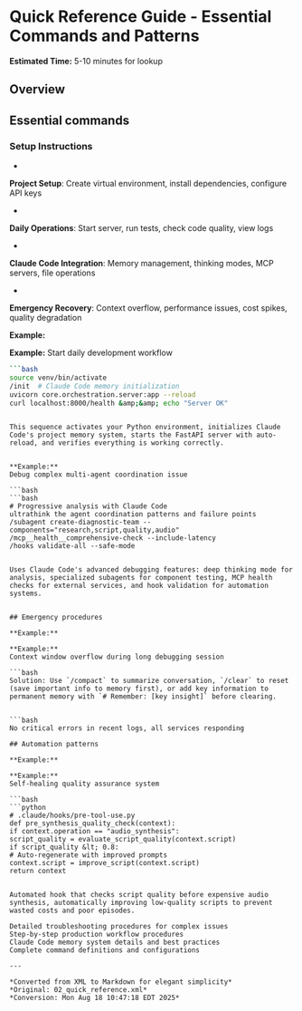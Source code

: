 # Quick Reference Guide - Essential Commands and Patterns

**Estimated Time:** 5-10 minutes for lookup


## Overview

## Essential commands

### Setup Instructions


-

**Project Setup**: Create virtual environment, install dependencies, configure API keys

-

**Daily Operations**: Start server, run tests, check code quality, view logs

-

**Claude Code Integration**: Memory management, thinking modes, MCP servers, file operations

-

**Emergency Recovery**: Context overflow, performance issues, cost spikes, quality degradation

**Example:**

**Example:**
Start daily development workflow

```bash
```bash
source venv/bin/activate
/init  # Claude Code memory initialization
uvicorn core.orchestration.server:app --reload
curl localhost:8000/health &amp;&amp; echo "Server OK"
```
```

This sequence activates your Python environment, initializes Claude Code's project memory system, starts the FastAPI server with auto-reload, and verifies everything is working correctly.


**Example:**
Debug complex multi-agent coordination issue

```bash
```bash
# Progressive analysis with Claude Code
ultrathink the agent coordination patterns and failure points
/subagent create-diagnostic-team --components="research,script,quality,audio"
/mcp__health__comprehensive-check --include-latency
/hooks validate-all --safe-mode
```
```

Uses Claude Code's advanced debugging features: deep thinking mode for analysis, specialized subagents for component testing, MCP health checks for external services, and hook validation for automation systems.


## Emergency procedures

**Example:**

**Example:**
Context window overflow during long debugging session

```bash
Solution: Use `/compact` to summarize conversation, `/clear` to reset (save important info to memory first), or add key information to permanent memory with `# Remember: [key insight]` before clearing.


```bash
No critical errors in recent logs, all services responding

## Automation patterns

**Example:**

**Example:**
Self-healing quality assurance system

```bash
```python
# .claude/hooks/pre-tool-use.py
def pre_synthesis_quality_check(context):
if context.operation == "audio_synthesis":
script_quality = evaluate_script_quality(context.script)
if script_quality &lt; 0.8:
# Auto-regenerate with improved prompts
context.script = improve_script(context.script)
return context
```
```

Automated hook that checks script quality before expensive audio synthesis, automatically improving low-quality scripts to prevent wasted costs and poor episodes.

Detailed troubleshooting procedures for complex issues
Step-by-step production workflow procedures
Claude Code memory system details and best practices
Complete command definitions and configurations

---

*Converted from XML to Markdown for elegant simplicity*
*Original: 02_quick_reference.xml*
*Conversion: Mon Aug 18 10:47:18 EDT 2025*
